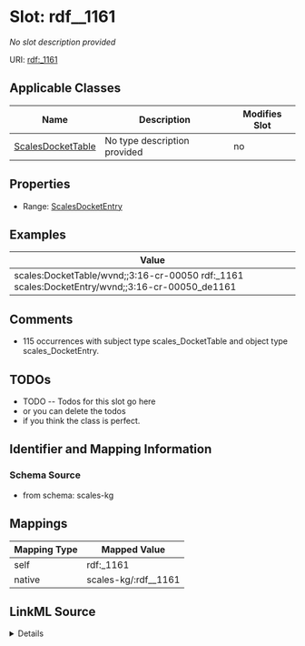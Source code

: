 

# Slot: rdf__1161


_No slot description provided_





URI: [rdf:_1161](http://www.w3.org/1999/02/22-rdf-syntax-ns#_1161)



<!-- no inheritance hierarchy -->





## Applicable Classes

| Name | Description | Modifies Slot |
| --- | --- | --- |
| [ScalesDocketTable](../classes/ScalesDocketTable.md) | No type description provided |  no  |







## Properties

* Range: [ScalesDocketEntry](../classes/ScalesDocketEntry.md)






## Examples

| Value |
| --- |
| scales:DocketTable/wvnd;;3:16-cr-00050 rdf:_1161 scales:DocketEntry/wvnd;;3:16-cr-00050_de1161 |

## Comments

* 115 occurrences with subject type scales_DocketTable and object type scales_DocketEntry.

## TODOs

* TODO -- Todos for this slot go here
* or you can delete the todos
* if you think the class is perfect.

## Identifier and Mapping Information







### Schema Source


* from schema: scales-kg




## Mappings

| Mapping Type | Mapped Value |
| ---  | ---  |
| self | rdf:_1161 |
| native | scales-kg/:rdf__1161 |




## LinkML Source

<details>
```yaml
name: rdf__1161
description: No slot description provided
todos:
- TODO -- Todos for this slot go here
- or you can delete the todos
- if you think the class is perfect.
comments:
- 115 occurrences with subject type scales_DocketTable and object type scales_DocketEntry.
examples:
- value: scales:DocketTable/wvnd;;3:16-cr-00050 rdf:_1161 scales:DocketEntry/wvnd;;3:16-cr-00050_de1161
from_schema: scales-kg
rank: 1000
slot_uri: rdf:_1161
alias: rdf__1161
domain_of:
- scales_DocketTable
range: scales_DocketEntry

```
</details>